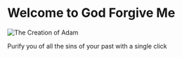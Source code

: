 # Welcome to God Forgive Me
![The Creation of Adam](https://upload.wikimedia.org/wikipedia/commons/thumb/a/ac/Creaci%C3%B3n_de_Ad%C3%A1m.jpg/2880px-Creaci%C3%B3n_de_Ad%C3%A1m.jpg "God Touch")

Purify you of all the sins of your past with a single click
